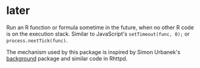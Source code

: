# later

Run an R function or formula sometime in the future, when no other R code is on the execution stack. Similar to JavaScript's `setTimeout(func, 0);` or `process.nextTick(func)`.

The mechanism used by this package is inspired by Simon Urbanek's [background](https://github.com/s-u/background) package and similar code in Rhttpd.

